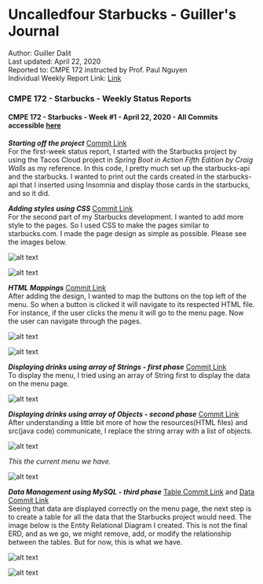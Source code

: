 # Uncalledfour Starbucks - Guiller's Journal
Author: Guiller Dalit  <br />
Last updated: April 22, 2020   <br />
Reported to: CMPE 172 instructed by Prof. Paul Nguyen <br />
Individual Weekly Report Link: [Link](https://github.com/nguyensjsu/cmpe172-guiller-d/blob/main/project/README.md)


### **CMPE 172 - Starbucks - Weekly Status Reports**
#### CMPE 172 - Starbucks - Week #1 - April 22, 2020 - All Commits accessible [here](https://github.com/nguyensjsu/sp21-172-the-uncalled-four/commits/main)  <br />

***Starting off the project*** [Commit Link](https://github.com/nguyensjsu/sp21-172-the-uncalled-four/commit/7e1f9f69b9fbca3b8125e5915e4b9a8e0349e55e) <br />
For the first-week status report, I started with the Starbucks project by using the Tacos Cloud project in *Spring Boot in Action Fifth Edition by Craig Walls* as my reference. In this code, I pretty much set up the starbucks-api and the starbucks. I wanted to print out the cards created in the starbucks-api that I inserted using Insomnia and display those cards in the starbucks, and so it did. 

***Adding styles using CSS*** [Commit Link](https://github.com/nguyensjsu/sp21-172-the-uncalled-four/commit/ee6ea2ce600eb90ea2dd5c2fe8e50a52e234eb3b) <br />
For the second part of my Starbucks development. I wanted to add more style to the pages. So I used CSS to make the pages similar to starbucks.com. I made the page design as simple as possible. Please see the images below.

![alt text](https://github.com/nguyensjsu/cmpe172-guiller-d/blob/main/project/screenshots/welcome.png?raw=true)

![alt text](https://github.com/nguyensjsu/cmpe172-guiller-d/blob/main/project/screenshots/menu.png?raw=true)

***HTML Mappings*** [Commit Link](https://github.com/nguyensjsu/sp21-172-the-uncalled-four/commit/16e840f693989f6cd7e4a2136bcb4719461aae2d) <br />
After adding the design, I wanted to map the buttons on the top left of the menu. So when a button is clicked it will navigate to its respected HTML file. For instance, if the user clicks the menu it will go to the menu page. Now the user can navigate through the pages. 

![alt text](https://github.com/nguyensjsu/cmpe172-guiller-d/blob/main/project/screenshots/welcome.png?raw=true)

![alt text](https://github.com/nguyensjsu/cmpe172-guiller-d/blob/main/project/screenshots/menu.png?raw=true)

***Displaying drinks using array of Strings - first phase*** [Commit Link](https://github.com/nguyensjsu/sp21-172-the-uncalled-four/commit/b9b303940dd72297d8084d68986823c8b0f1523f) <br />
To display the menu, I tried using an array of String first to display the data on the menu page. 

![alt text](https://github.com/nguyensjsu/cmpe172-guiller-d/blob/main/project/screenshots/drinks_array.png?raw=true)

***Displaying drinks using array of Objects - second phase*** [Commit Link](https://github.com/nguyensjsu/sp21-172-the-uncalled-four/commit/b9b303940dd72297d8084d68986823c8b0f1523f) <br />
After understanding a little bit more of how the resources(HTML files) and src(java code) communicate, I replace the string array with a list of objects. 

![alt text](https://github.com/nguyensjsu/cmpe172-guiller-d/blob/main/project/screenshots/drinks_list.png?raw=true)

*This the current menu we have.*

![alt text](https://github.com/nguyensjsu/cmpe172-guiller-d/blob/main/project/screenshots/menu.png?raw=true)

***Data Management using MySQL - third phase*** [Table Commit Link](https://github.com/nguyensjsu/sp21-172-the-uncalled-four/commit/1b7ecbba202c01d1936aa8dd811e271207ec67d2) and [Data Commit Link](https://github.com/nguyensjsu/sp21-172-the-uncalled-four/commit/c3848f5a0d89359353c0f68b64854f51bbb3c7aa) <br />
Seeing that data are displayed correctly on the menu page, the next step is to create a table for all the data that the Starbucks project would need. The image below is the Entity Relational Diagram I created. This is not the final ERD, and as we go, we might remove, add, or modify the relationship between the tables. But for now, this is what we have. 

![alt text](https://github.com/nguyensjsu/cmpe172-guiller-d/blob/main/project/screenshots/starbucks-erd.png?raw=true)

![alt text](https://github.com/nguyensjsu/cmpe172-guiller-d/blob/main/project/screenshots/drinks_sql.png?raw=true)
 






